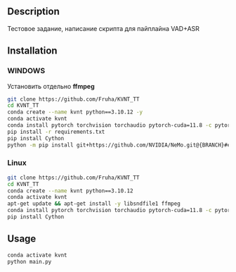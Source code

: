 ## Description
Тестовое задание, написание скрипта для пайплайна VAD+ASR

## Installation
### WINDOWS
Установить отдельно **ffmpeg**
```bash
git clone https://github.com/Fruha/KVNT_TT
cd KVNT_TT
conda create --name kvnt python==3.10.12 -y
conda activate kvnt
conda install pytorch torchvision torchaudio pytorch-cuda=11.8 -c pytorch -c nvidia -y
pip install -r requirements.txt
pip install Cython
python -m pip install git+https://github.com/NVIDIA/NeMo.git@{BRANCH}#egg=nemo_toolkit[all]
```

### Linux
```bash
git clone https://github.com/Fruha/KVNT_TT 
cd KVNT_TT
conda create --name kvnt python==3.10.12
conda activate kvnt
apt-get update && apt-get install -y libsndfile1 ffmpeg
conda install pytorch torchvision torchaudio pytorch-cuda=11.8 -c pytorch -c nvidia
pip install Cython
```

## Usage

```bash
conda activate kvnt
python main.py
```